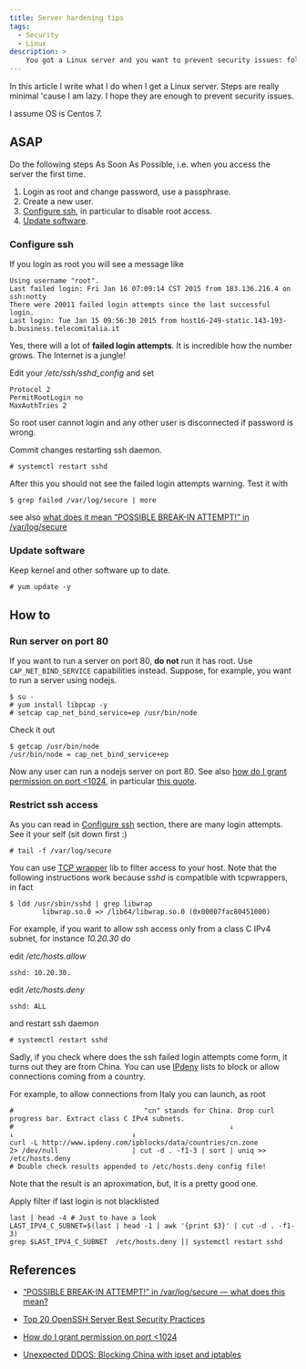 ```yaml
---
title: Server hardening tips
tags:
  - Security
  - Linux
description: >
    You got a Linux server and you want to prevent security issues: follow these instructions.
---
```


In this article I write what I do when I get a Linux server. Steps are really minimal 'cause I am lazy. I hope they are enough to prevent security issues.

I assume OS is Centos 7.

## ASAP

<div class="alert alert-warning">Do the following steps As Soon As Possible, i.e. when you access the server the first time.</div>

1. Login as root and change password, use a passphrase.
2. Create a new user.
3. [Configure ssh](#configure-ssh), in particular to disable root access.
4. [Update software](#update-software).

### Configure ssh

If you login as root you will see a message like

```
Using username "root".
Last failed login: Fri Jan 16 07:09:14 CST 2015 from 183.136.216.4 on ssh:notty
There were 20011 failed login attempts since the last successful login.
Last login: Tue Jan 15 09:56:30 2015 from host16-249-static.143-193-b.business.telecomitalia.it
```

Yes, there will a lot of **failed login attempts**. It is incredible how the number grows. The Internet is a jungle!

Edit your */etc/ssh/sshd_config* and set

```
Protocol 2
PermitRootLogin no
MaxAuthTries 2
```

So root user cannot login and any other user is disconnected if password is wrong.

Commit changes restarting ssh daemon.

```
# systemctl restart sshd
```

After this you should not see the failed login attempts warning. Test it with

```
$ grep failed /var/log/secure | more
```

see also [what does it mean “POSSIBLE BREAK-IN ATTEMPT!” in /var/log/secure][1]

### Update software

Keep kernel and other software up to date.

```
# yum update -y
```

## How to

### Run server on port 80

If you want to run a server on port 80, **do not** run it has root.
Use `CAP_NET_BIND_SERVICE` capabilities instead. Suppose, for example, you want to run a server using nodejs.

```
$ su -
# yum install libpcap -y
# setcap cap_net_bind_service=ep /usr/bin/node
```

Check it out

```
$ getcap /usr/bin/node
/usr/bin/node = cap_net_bind_service+ep
```

Now any user can run a nodejs server on port 80. See also [how do I grant permission on port <1024][3], in particular [this quote](http://forums.fedoraforum.org/showpost.php?p=1129664&postcount=7).

### Restrict ssh access 

As you can read in [Configure ssh](#configure-ssh) section, there are many login attempts. See it your self (sit down first :)

```
# tail -f /var/log/secure
```

You can use [TCP wrapper][4] lib to filter access to your host. Note that the following instructions work because *sshd* is compatible with tcpwrappers, in fact

```
$ ldd /usr/sbin/sshd | grep libwrap
        libwrap.so.0 => /lib64/libwrap.so.0 (0x00007fac80451000)
```

For example, if you want to allow ssh access only from a class C IPv4 subnet, for instance *10.20.30* do

edit */etc/hosts.allow*

```
sshd: 10.20.30.
```

edit */etc/hosts.deny*

```
sshd: ALL
```

and restart ssh daemon

```
# systemctl restart sshd
```

Sadly, if you check where does the ssh failed login attempts come form, it turns out they are from China. You can use [IPdeny][6] lists to block or allow connections coming from a country.

For example, to allow connections from Italy you can launch, as root

```
#                                "cn" stands for China. Drop curl progress bar. Extract class C IPv4 subnets. 
#                                                     ↓                       ↓                             ↓
curl -L http://www.ipdeny.com/ipblocks/data/countries/cn.zone                 2> /dev/null                  | cut -d . -f1-3 | sort | uniq >> /etc/hosts.deny
# Double check results appended to /etc/hosts.deny config file!
```

Note that the result is an aproximation, but, it is a pretty good one.

Apply filter if last login is not blacklisted

```
last | head -4 # Just to have a look
LAST_IPV4_C_SUBNET=$(last | head -1 | awk '{print $3}' | cut -d . -f1-3)
grep $LAST_IPV4_C_SUBNET  /etc/hosts.deny || systemctl restart sshd
```


## References

* [“POSSIBLE BREAK-IN ATTEMPT!” in /var/log/secure — what does this mean?][1]
* [Top 20 OpenSSH Server Best Security Practices][2]
* [How do I grant permission on port <1024][3]
* [Unexpected DDOS: Blocking China with ipset and iptables][5]

  [1]: http://serverfault.com/questions/260706/possible-break-in-attempt-in-var-log-secure-what-does-this-mean "“POSSIBLE BREAK-IN ATTEMPT!” in /var/log/secure — what does this mean?"
  [2]: http://www.cyberciti.biz/tips/linux-unix-bsd-openssh-server-best-practices.html "Top 20 OpenSSH Server Best Security Practices"
  [3]: http://forums.fedoraforum.org/showthread.php?t=207398 "How do I grant permission on port <1024"
  [4]: https://en.wikipedia.org/wiki/TCP_Wrapper "TCP wrapper"
  [5]: https://mattwilcox.net/web-development/unexpected-ddos-blocking-china-with-ipset-and-iptables/ "Unexpected DDOS: Blocking China with ipset and iptables"
  [6]: http://www.ipdeny.com/ "IPdeny"

